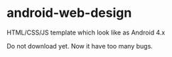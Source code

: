 android-web-design
==================

HTML/CSS/JS template which look like as Android 4.x

Do not download yet. Now it have too many bugs.
